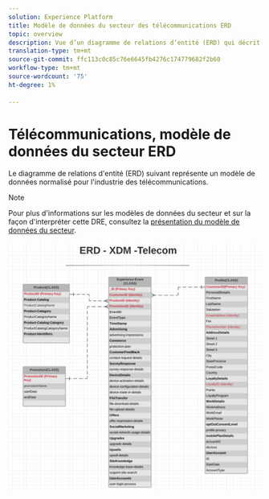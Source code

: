 ```yaml
---
solution: Experience Platform
title: Modèle de données du secteur des télécommunications ERD
topic: overview
description: Vue d’un diagramme de relations d’entité (ERD) qui décrit un modèle de données normalisé pour l’industrie des télécommunications, compatible avec le modèle de données d’expérience (XDM) à utiliser dans Adobe Experience Platform.
translation-type: tm+mt
source-git-commit: ffc113c0c85c76e6645fb4276c174779682f2b60
workflow-type: tm+mt
source-wordcount: '75'
ht-degree: 1%

---
```



#  Télécommunications, modèle de données du secteur ERD

Le diagramme de relations d&#39;entité (ERD) suivant représente un modèle de données normalisé pour l&#39;industrie des télécommunications.

>[!NOTE]
>
>Pour plus d&#39;informations sur les modèles de données du secteur et sur la façon d&#39;interpréter cette DRE, consultez la [présentation du modèle de données du secteur](./overview.md).

![](../../images/industries/telecom.png)